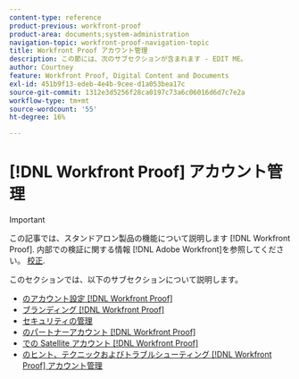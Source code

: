 ```yaml
---
content-type: reference
product-previous: workfront-proof
product-area: documents;system-administration
navigation-topic: workfront-proof-navigation-topic
title: Workfront Proof アカウント管理
description: この節には、次のサブセクションが含まれます - EDIT ME。
author: Courtney
feature: Workfront Proof, Digital Content and Documents
exl-id: 451b9f13-edeb-4e4b-9cee-d1a053bea17c
source-git-commit: 1312e3d5256f28ca0197c73a6c06016d6d7c7e2a
workflow-type: tm+mt
source-wordcount: '55'
ht-degree: 16%

---
```


# [!DNL Workfront Proof] アカウント管理

>[!IMPORTANT]
>
>この記事では、スタンドアロン製品の機能について説明します [!DNL Workfront Proof]. 内部での検証に関する情報 [!DNL Adobe Workfront]を参照してください。 [校正](../../review-and-approve-work/proofing/proofing.md).

このセクションでは、以下のサブセクションについて説明します。

* [のアカウント設定 [!DNL Workfront Proof]](../../workfront-proof/wp-acct-admin/account-settings/account-settings.md)
* [ブランディング [!DNL Workfront Proof]](../../workfront-proof/wp-acct-admin/branding/branding.md)
* [セキュリティの管理](../../workfront-proof/wp-acct-admin/managing-security/manage-security.md)
* [のパートナーアカウント [!DNL Workfront Proof]](../../workfront-proof/wp-acct-admin/partner-accounts/partner-accounts.md)
* [での Satellite アカウント [!DNL Workfront Proof]](../../workfront-proof/wp-acct-admin/satellite-accounts/satellite-accounts.md)
* [のヒント、テクニックおよびトラブルシューティング [!DNL Workfront Proof] アカウント管理](../../workfront-proof/wp-acct-admin/tips-tricks-and-troubleshooting/tips-tricks-and-troubleshooting.md)
